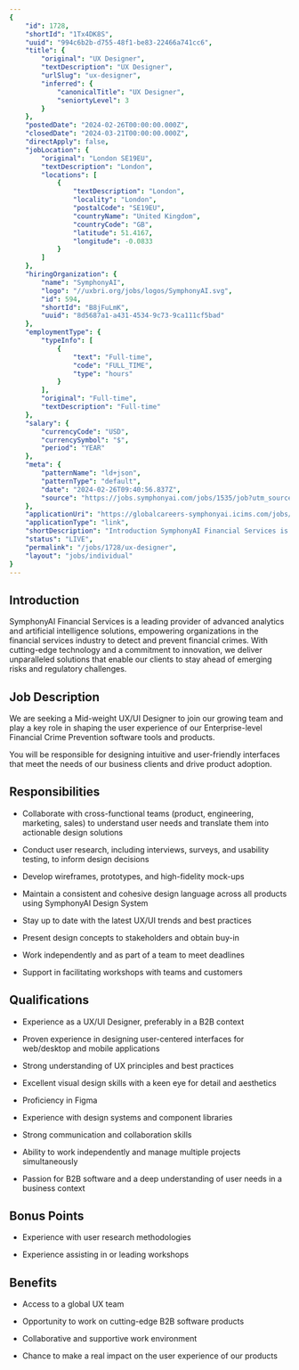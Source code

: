 ```yaml
---
{
	"id": 1728,
	"shortId": "1Tx4DK8S",
	"uuid": "994c6b2b-d755-48f1-be83-22466a741cc6",
	"title": {
		"original": "UX Designer",
		"textDescription": "UX Designer",
		"urlSlug": "ux-designer",
		"inferred": {
			"canonicalTitle": "UX Designer",
			"seniortyLevel": 3
		}
	},
	"postedDate": "2024-02-26T00:00:00.000Z",
	"closedDate": "2024-03-21T00:00:00.000Z",
	"directApply": false,
	"jobLocation": {
		"original": "London SE19EU",
		"textDescription": "London",
		"locations": [
			{
				"textDescription": "London",
				"locality": "London",
				"postalCode": "SE19EU",
				"countryName": "United Kingdom",
				"countryCode": "GB",
				"latitude": 51.4167,
				"longitude": -0.0833
			}
		]
	},
	"hiringOrganization": {
		"name": "SymphonyAI",
		"logo": "//uxbri.org/jobs/logos/SymphonyAI.svg",
		"id": 594,
		"shortId": "B8jFuLmK",
		"uuid": "8d5687a1-a431-4534-9c73-9ca111cf5bad"
	},
	"employmentType": {
		"typeInfo": [
			{
				"text": "Full-time",
				"code": "FULL_TIME",
				"type": "hours"
			}
		],
		"original": "Full-time",
		"textDescription": "Full-time"
	},
	"salary": {
		"currencyCode": "USD",
		"currencySymbol": "$",
		"period": "YEAR"
	},
	"meta": {
		"patternName": "ld+json",
		"patternType": "default",
		"date": "2024-02-26T09:40:56.837Z",
		"source": "https://jobs.symphonyai.com/jobs/1535/job?utm_source=indeed_integration&iis=Job%20Board&iisn=Indeed&indeed-apply-token=73a2d2b2a8d6d5c0a62696875eaebd669103652d3f0c2cd5445d3e66b1592b0f"
	},
	"applicationUri": "https://globalcareers-symphonyai.icims.com/jobs/1535/login?_sp=22ace879-3588-40d7-a68a-ab7e045c21cb.1708940628404&_jsqid=undefined&utm_source=indeed_integration&iis=Job+Board&iisn=Indeed&_ga=2.245451396.1621167613.1708940387-90155749.1708670873&_gl=1*fmcl0w*_ga*OTAxNTU3NDkuMTcwODY3MDg3Mw..*_ga_5Y2BYGL910*MTcwODk0MDM4Ny4zLjEuMTcwODk0MDYyNi4wLjAuMA..",
	"applicationType": "link",
	"shortDescription": "Introduction SymphonyAI Financial Services is a leading provider of advanced analytics and artificial intelligence solutions, empowering organizations in the financial services industry to detect and",
	"status": "LIVE",
	"permalink": "/jobs/1728/ux-designer",
	"layout": "jobs/individual"
}
---
```

<h2>Introduction</h2><p>SymphonyAI Financial Services is a leading provider of advanced analytics and artificial intelligence solutions, empowering organizations in the financial services industry to detect and prevent financial crimes. With cutting-edge technology and a commitment to innovation, we deliver unparalleled solutions that enable our clients to stay ahead of emerging risks and regulatory challenges.</p><h2>Job Description</h2><p>We are seeking a Mid-weight UX/UI Designer to join our growing team and play a key role in shaping the user experience of our Enterprise-level Financial Crime Prevention software tools and products.&nbsp;</p><p>You will be responsible for designing intuitive and user-friendly interfaces that meet the needs of our business clients and drive product adoption.&nbsp;</p><h2>Responsibilities</h2><ul><li><p>Collaborate with cross-functional teams (product, engineering, marketing, sales) to understand user needs and translate them into actionable design solutions</p></li><li><p>Conduct user research, including interviews, surveys, and usability testing, to inform design decisions</p></li><li><p>Develop wireframes, prototypes, and high-fidelity mock-ups&nbsp;&nbsp;</p></li><li><p>Maintain a consistent and cohesive design language across all products using SymphonyAI Design System&nbsp;</p></li><li><p>Stay up to date with the latest UX/UI trends and best practices</p></li><li><p>Present design concepts to stakeholders and obtain buy-in</p></li><li><p>Work independently and as part of a team to meet deadlines</p></li><li><p>Support in facilitating workshops with teams and customers</p></li></ul><h2><strong>Qualifications</strong></h2><ul><li><p>Experience as a UX/UI Designer, preferably in a B2B context</p></li><li><p>Proven experience in designing user-centered interfaces for web/desktop and mobile applications</p></li><li><p>Strong understanding of UX principles and best practices</p></li><li><p>Excellent visual design skills with a keen eye for detail and aesthetics</p></li><li><p>Proficiency in Figma&nbsp;</p></li><li><p>Experience with design systems and component libraries</p></li><li><p>Strong communication and collaboration skills</p></li><li><p>Ability to work independently and manage multiple projects simultaneously</p></li><li><p>Passion for B2B software and a deep understanding of user needs in a business context&nbsp;</p></li></ul><h2>Bonus Points</h2><ul><li><p>Experience with user research methodologies&nbsp;</p></li><li><p>Experience assisting in or leading workshops&nbsp;</p></li></ul><h2>Benefits</h2><ul><li><p>Access to a global UX team&nbsp;&nbsp;</p></li><li><p>Opportunity to work on cutting-edge B2B software products</p></li><li><p>Collaborative and supportive work environment</p></li><li><p>Chance to make a real impact on the user experience of our products</p></li></ul>
